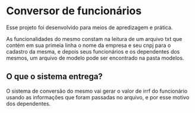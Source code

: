 # Conversor de funcionários

Esse projeto foi desenvolvido para meios de apredizagem e prática.

As funcionalidades do mesmo constam na leitura de um arquivo txt que contém em sua primeia linha o nome da empresa e seu cnpj para o cadastro da mesma, e depois seus funcionários e os dependentes dos mesmos, um arquivo de modelo pode ser encontrado na pasta modelos.

## O que o sistema entrega?
O sistema de conversão do mesmo vai gerar o valor de irrf do funcionário usando as informações que foram passadas no arquivo, e por esse motivo dos dependentes.
